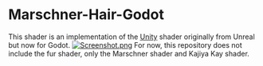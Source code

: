 # Marschner-Hair-Godot
This shader is an implementation of the [Unity](https://github.com/maajor/Marschner-Hair-Unity) shader originally from Unreal but now for Godot.
[![Screenshot.png](https://i.postimg.cc/NGSFZr2h/Screenshot.png)](https://postimg.cc/yWh7ZxTn)
For now, this repository does not include the fur shader, only the Marschner shader and Kajiya Kay shader.
